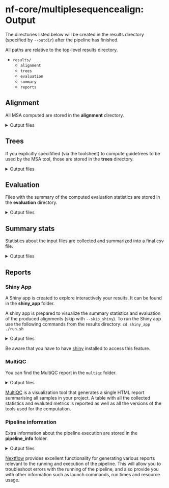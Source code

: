 # nf-core/multiplesequencealign: Output


The directories listed below will be created in the results directory (specified by `--outdir`) after the pipeline has finished. 

All paths are relative to the top-level results directory.


- `results/`
  - `alignment`
  - `trees`
  - `evaluation`
  - `summary`
  - `reports`

## Alignment

All MSA computed are stored in the **alignment** directory.

<details markdown="1">
<summary>Output files</summary>

- `alignment/`
  - `*/*.fa`: each subdirectory is named after the sample id. It contains all the alignments computed on it. The filename contains all the informations of the input file used and the tool.
    The file naming convention is:
    {Input*file}*{Tree}\_args-{Tree_args}\_{MSA}\_args-{MSA_args}.aln

</details>


## Trees

If you explicitly specifified (via the toolsheet) to compute guidetrees to be used by the MSA tool, those are stored in the **trees** directory.

<details markdown="1">
<summary>Output files</summary>

- `trees/`
  - `*/*.dnd`: guide tree files.

</details>


## Evaluation

Files with the summary of the computed evaluation statistics are stored in the **evaluation** directory.

<details markdown="1">
<summary>Output files</summary>

- `evaluation/`
  - `tcoffee_irmsd/`: directory containing the files with the complete iRMSD files. If `--calc_irmsd` is specified.
  - `tcoffee_tcs/`: directory containing the files with the complete TCS files. If `--calc_tcs` is specified.
  - `complete_summary_eval.csv`: csv file containing the summary of all evaluation metrics for each input file.
  </details>


## Summary stats

Statistics about the input files are collected and summarized into a final csv file.

<details markdown="1">
<summary>Output files</summary>

- `summary/stats/`
  - `complete_summary_stats.csv`: csv file containing the summary for all the statistics computed on the input file.
  - `complete_summary_stats_with_trace.csv`: csv file containing the content of complete_summary_stats merged with the information of the trace file. This will not be produced if `-resume` is used.
  - `sequences/`
    - `seqstats/*_seqstats.csv`: file containing the sequence input length for each sequence in the family defined by the file name. If `--calc_seq_stats` is specified.
    - `perc_sim/*_txt`: file containing the pairwise sequence similarity for all input sequences. If `--calc_sim` is specified.
  - `structures/` - `plddt/*_full_plddt.csv`: file containing the plddt of the structures for each sequence in the input file. If `--extract_plddt` is specified.
  </details>

## Reports

### Shiny App

A Shiny app is created to explore interactively your results. It can be found in the **shiny_app** folder.

A shiny app is prepared to visualize the summary statistics and evaluation of the produced alignments (skip with `--skip_shiny`).
To run the Shiny app use the following commands from the results directory:
`cd shiny_app`
`./run.sh`

<details markdown="1">
<summary>Output files</summary>

- `shiny_app/`
  - `run.sh`: executable to start the shiny app.
  - `*.py*`: shiny app files.
  - `*.csv`: csv file used by shiny app.
  - `trace.txt`: trace file used by shiny app.
  </details>

Be aware that you have to have [shiny](https://shiny.posit.co/py/) installed to access this feature.

### MultiQC

You can find the MultiQC report in the `multiqc` folder.

<details markdown="1">
<summary>Output files</summary>

- `multiqc/`
  - `multiqc_report.html`: a standalone HTML file that can be viewed in your web browser.
  - `multiqc_data/`: directory containing parsed statistics from the different tools used in the pipeline.
  - `multiqc_plots/`: directory containing static images from the report in various formats.

</details>

[MultiQC](http://multiqc.info) is a visualization tool that generates a single HTML report summarising all samples in your project. A table with all the collected statistics and evaluted metrics is reported as well as all the versions of the tools used for the computation.

### Pipeline information

Extra information about the pipeline execution are stored in the **pipeline_info** folder.

<details markdown="1">
<summary>Output files</summary>

- `pipeline_info/`
  - Reports generated by Nextflow: `execution_report.html`, `execution_timeline.html`, `execution_trace.txt` and `pipeline_dag.dot`/`pipeline_dag.svg`.
  - Reports generated by the pipeline: `pipeline_report.html`, `pipeline_report.txt` and `software_versions.yml`. The `pipeline_report*` files will only be present if the `--email` / `--email_on_fail` parameter's are used when running the pipeline.
  - Reformatted samplesheet files used as input to the pipeline: `samplesheet.valid.csv`.
  - Parameters used by the pipeline run: `params.json`.

</details>

[Nextflow](https://www.nextflow.io/docs/latest/tracing.html) provides excellent functionality for generating various reports relevant to the running and execution of the pipeline. This will allow you to troubleshoot errors with the running of the pipeline, and also provide you with other information such as launch commands, run times and resource usage.
